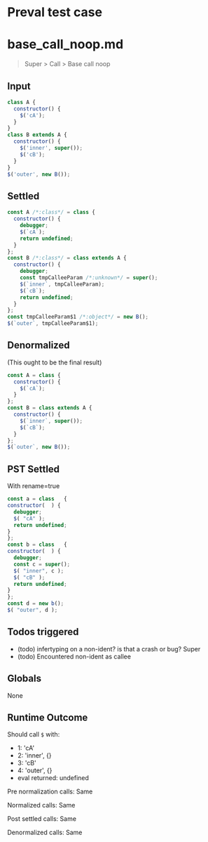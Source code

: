 # Preval test case

# base_call_noop.md

> Super > Call > Base call noop
>
>

## Input

`````js filename=intro
class A {
  constructor() {
    $('cA');
  }
}
class B extends A {
  constructor() {
    $('inner', super());
    $('cB');
  }
}
$('outer', new B());
`````


## Settled


`````js filename=intro
const A /*:class*/ = class {
  constructor() {
    debugger;
    $(`cA`);
    return undefined;
  }
};
const B /*:class*/ = class extends A {
  constructor() {
    debugger;
    const tmpCalleeParam /*:unknown*/ = super();
    $(`inner`, tmpCalleeParam);
    $(`cB`);
    return undefined;
  }
};
const tmpCalleeParam$1 /*:object*/ = new B();
$(`outer`, tmpCalleeParam$1);
`````


## Denormalized
(This ought to be the final result)

`````js filename=intro
const A = class {
  constructor() {
    $(`cA`);
  }
};
const B = class extends A {
  constructor() {
    $(`inner`, super());
    $(`cB`);
  }
};
$(`outer`, new B());
`````


## PST Settled
With rename=true

`````js filename=intro
const a = class   {
constructor(  ) {
  debugger;
  $( "cA" );
  return undefined;
}
};
const b = class   {
constructor(  ) {
  debugger;
  const c = super();
  $( "inner", c );
  $( "cB" );
  return undefined;
}
};
const d = new b();
$( "outer", d );
`````


## Todos triggered


- (todo) infertyping on a non-ident? is that a crash or bug? Super
- (todo) Encountered non-ident as callee


## Globals


None


## Runtime Outcome


Should call `$` with:
 - 1: 'cA'
 - 2: 'inner', {}
 - 3: 'cB'
 - 4: 'outer', {}
 - eval returned: undefined

Pre normalization calls: Same

Normalized calls: Same

Post settled calls: Same

Denormalized calls: Same
